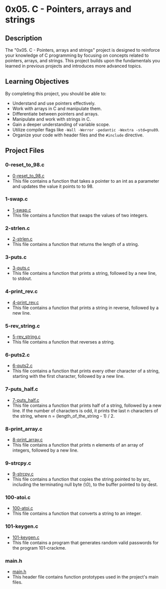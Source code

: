 
# 0x05. C - Pointers, arrays and strings

## Description
The "0x05. C - Pointers, arrays and strings" project is designed to reinforce your knowledge of C programming by focusing on concepts related to pointers, arrays, and strings. This project builds upon the fundamentals you learned in previous projects and introduces more advanced topics.

## Learning Objectives
By completing this project, you should be able to:

- Understand and use pointers effectively.
- Work with arrays in C and manipulate them.
- Differentiate between pointers and arrays.
- Manipulate and work with strings in C.
- Gain a deeper understanding of variable scope.
- Utilize compiler flags like `-Wall -Werror -pedantic -Wextra -std=gnu89`.
- Organize your code with header files and the `#include` directive.


## Project Files

### 0-reset_to_98.c
- [0-reset_to_98.c](0-reset_to_98.c)
- This file contains a function that takes a pointer to an int as a parameter and updates the value it points to to 98.

### 1-swap.c
- [1-swap.c](1-swap.c)
- This file contains a function that swaps the values of two integers.

### 2-strlen.c
- [2-strlen.c](2-strlen.c)
- This file contains a function that returns the length of a string.

### 3-puts.c
- [3-puts.c](3-puts.c)
- This file contains a function that prints a string, followed by a new line, to stdout.

### 4-print_rev.c
- [4-print_rev.c](4-print_rev.c)
- This file contains a function that prints a string in reverse, followed by a new line.

### 5-rev_string.c
- [5-rev_string.c](5-rev_string.c)
- This file contains a function that reverses a string.

### 6-puts2.c
- [6-puts2.c](6-puts2.c)
- This file contains a function that prints every other character of a string, starting with the first character, followed by a new line.

### 7-puts_half.c
- [7-puts_half.c](7-puts_half.c)
- This file contains a function that prints half of a string, followed by a new line. If the number of characters is odd, it prints the last n characters of the string, where n = (length_of_the_string - 1) / 2.

### 8-print_array.c
- [8-print_array.c](8-print_array.c)
- This file contains a function that prints n elements of an array of integers, followed by a new line.

### 9-strcpy.c
- [9-strcpy.c](9-strcpy.c)
- This file contains a function that copies the string pointed to by src, including the terminating null byte (\0), to the buffer pointed to by dest.

### 100-atoi.c
- [100-atoi.c](100-atoi.c)
- This file contains a function that converts a string to an integer.

### 101-keygen.c
- [101-keygen.c](101-keygen.c)
- This file contains a program that generates random valid passwords for the program 101-crackme.

### main.h
- [main.h](main.h)
- This header file contains function prototypes used in the project's main files.


   
